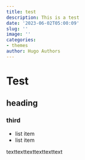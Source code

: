 ```yaml
---
title: test
description: This is a test
date: '2023-06-02T05:00:09'
slug: ''
image: ''
categories:
- themes
author: Hugo Authors
---
```


# Test

## heading

### third

* list item
* list item

texttexttexttexttexttext